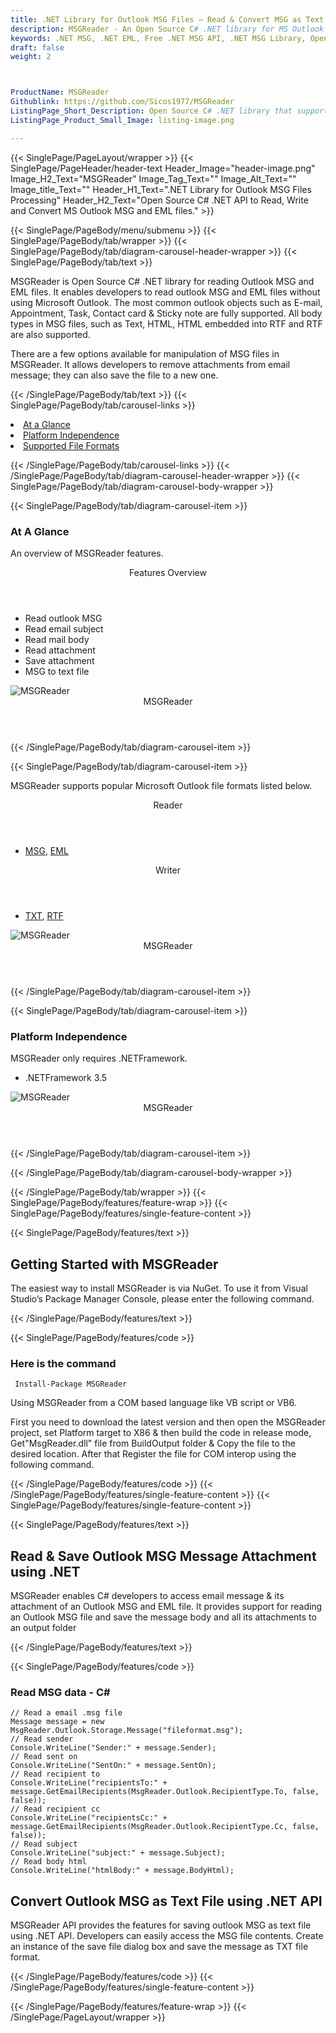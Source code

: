 ```yaml
---
title: .NET Library for Outlook MSG Files – Read & Convert MSG as Text | MSGReader
description: MSGReader - An Open Source C# .NET library for MS Outlook MSG files. Developers can create, read, modify & convert Outlook MSG and EML files via .NET API.
keywords: .NET MSG, .NET EML, Free .NET MSG API, .NET MSG Library, Open Source outlook Library, .NET MSG programming, .NET MSG APIs, .NET MSG library, create MSG Documents, EML C# .NET Libraries, C# outlook, C# MSG, C# EML, convert Outlook MSG, convert Outlook EML
draft: false
weight: 2



ProductName: MSGReader 
Githublink: https://github.com/Sicos1977/MSGReader
ListingPage_Short_Description: Open Source C# .NET library that supports reading Outlook MSG and EML files without installing MS outlook. You can easily read properties from an Outlook MSG and EML messages.
ListingPage_Product_Small_Image: listing-image.png 

---
```


{{< SinglePage/PageLayout/wrapper >}}
{{< SinglePage/PageHeader/header-text
Header_Image="header-image.png"
Image_H2_Text="MSGReader"
Image_Tag_Text=""
Image_Alt_Text=""
Image_title_Text=""
Header_H1_Text=".NET Library for Outlook MSG Files Processing"
Header_H2_Text="Open Source C# .NET API to Read, Write and Convert MS Outlook MSG and EML files." >}}

{{< SinglePage/PageBody/menu/submenu >}}
{{< SinglePage/PageBody/tab/wrapper >}}
{{< SinglePage/PageBody/tab/diagram-carousel-header-wrapper >}}
{{< SinglePage/PageBody/tab/text >}}



<p>MSGReader is Open Source C# .NET library for reading Outlook MSG and EML files. It enables developers to read outlook MSG and EML files without using Microsoft Outlook. The most common outlook objects such as E-mail, Appointment, Task, Contact card & Sticky note are fully supported. All body types in MSG files, such as Text, HTML, HTML embedded into RTF and RTF are also supported.</p>
<p>There are a few options available for manipulation of MSG files in MSGReader. It allows developers to remove attachments from email message; they can also save the file to a new one. </p>

{{< /SinglePage/PageBody/tab/text >}}
{{< SinglePage/PageBody/tab/carousel-links >}}

<li data-target="#diagramcarousel" data-slide-to="0"><a href="#">At a Glance</a></li>
<li data-target="#diagramcarousel" data-slide-to="2"><a href="#">Platform Independence</a></li>
<li data-target="#diagramcarousel" data-slide-to="1"><a class="activetab" href="#">Supported File Formats</a></li>


{{< /SinglePage/PageBody/tab/carousel-links >}}
{{< /SinglePage/PageBody/tab/diagram-carousel-header-wrapper >}}
{{< SinglePage/PageBody/tab/diagram-carousel-body-wrapper >}}

{{< SinglePage/PageBody/tab/diagram-carousel-item >}}
<h3>At A Glance</h3>
<p>An overview of MSGReader features.</p>
<div class="diagram1 d1-poi">
<div class="d1-row">
<div class="d1-col d1-left"> </div>
<div class="d1-col d1-right"><header>Features Overview</header>
<ul>
<li>Read outlook MSG</li>
<li>Read email subject</li>
<li>Read mail body</li>
<li>Read attachment</li>
<li>Save attachment</li>
<li>MSG to text file</li>
</ul>
</div>
<!--/left
<div class="d1-col d1-right">&nbsp;</div>--></div>
<div class="d1-logo"><img class="bg-dark" src='listing-image.png' alt="MSGReader"><header>MSGReader</header><footer><small></small></footer></div>
<!--/logo--></div>
<!--/diagram1-->
{{< /SinglePage/PageBody/tab/diagram-carousel-item >}}

{{< SinglePage/PageBody/tab/diagram-carousel-item >}}
<p>MSGReader supports popular Microsoft Outlook file formats listed below.</p>
<div class="diagram1 d2 d1-poi">
<div class="d1-row">
<div class="d1-col d1-left"><header><i class="fa fa-arrows-v"> </i> Reader</header>
<ul>
<li><a href="https://docs.fileformat.com/email/msg/">MSG</a>, <a href="https://docs.fileformat.com/email/eml/">EML</a></li>
</ul>
</div>
<!--/left-->
<div class="d1-col d1-right"><header><i class="fa fa-long-arrow-down"> </i> Writer</header>
<ul>
<li><a href="https://docs.fileformat.com/word-processing/txt/">TXT</a>, <a href="https://docs.fileformat.com/word-processing/rtf/">RTF</a></li>
</ul>
</div>
<!--/right--></div>
<!--/row-->
<div class="d1-logo"><img class="bg-dark" src='listing-image.png' alt="MSGReader"><header>MSGReader</header><footer><small></small></footer></div>
<!--/logo--></div>
<!--/diagram2-->
{{< /SinglePage/PageBody/tab/diagram-carousel-item >}}

{{< SinglePage/PageBody/tab/diagram-carousel-item >}}
<h3>Platform Independence</h3>
<p>MSGReader only requires .NETFramework.</p>
<div class="diagram1 d1-poi">
<div class="d1-row">
<div class="d1-col d1-left"> </div>
<div class="d1-col d1-right"><!--<header><i class="fa fa-cubes">` </i></header-->
<ul>
<li>.NETFramework 3.5</li>
</ul>
</div>
<!--/left
<div class="d1-col d1-right">&nbsp;</div>--> <!--/right--></div>
<!--/row-->
<div class="d1-logo"><img class="bg-dark" src='listing-image.png' alt="MSGReader"><header>MSGReader</header><footer><small></small></footer></div>
<!--/logo--></div>
<!--/diagram2 -->
{{< /SinglePage/PageBody/tab/diagram-carousel-item >}}

{{< /SinglePage/PageBody/tab/diagram-carousel-body-wrapper >}}

{{< /SinglePage/PageBody/tab/wrapper >}}
{{< SinglePage/PageBody/features/feature-wrap >}}
{{< SinglePage/PageBody/features/single-feature-content >}}

{{< SinglePage/PageBody/features/text >}}
<h2 class="h2title">Getting Started with MSGReader</h2>
<p>The easiest way to install MSGReader is via NuGet. To use it from Visual Studio’s Package Manager Console, please enter the following command.</p>
{{< /SinglePage/PageBody/features/text >}}

{{< SinglePage/PageBody/features/code >}}
<h3>Here is the command</h3>
<pre><code class="html"> Install-Package MSGReader </code></pre>

<p>Using MSGReader from a COM based language like VB script or VB6.</p>
<p>First you need to download the latest version and then open the MSGReader project, set Platform target to X86 & then build the code in release mode, Get"MsgReader.dll" file from BuildOutput folder & Copy the file to the desired location. After that Register the file for COM interop using the following command.</p>
{{< /SinglePage/PageBody/features/code >}}
{{< /SinglePage/PageBody/features/single-feature-content >}}
{{< SinglePage/PageBody/features/single-feature-content >}}

{{< SinglePage/PageBody/features/text >}}
<h2 class="h2title">Read & Save Outlook MSG Message Attachment using .NET</h2>
<p>MSGReader enables C# developers to access email message & its attachment of an Outlook MSG and EML file. It provides support for reading an Outlook MSG file and save the message body and all its attachments to an output folder</p>
{{< /SinglePage/PageBody/features/text >}}

{{< SinglePage/PageBody/features/code >}}
<h3>Read MSG data - C#</h3>
<pre><code class="C#">// Read a email .msg file
Message message = new MsgReader.Outlook.Storage.Message("fileformat.msg");
// Read sender
Console.WriteLine("Sender:" + message.Sender);
// Read sent on
Console.WriteLine("SentOn:" + message.SentOn);
// Read recipient to
Console.WriteLine("recipientsTo:" + message.GetEmailRecipients(MsgReader.Outlook.RecipientType.To, false, false));
// Read recipient cc
Console.WriteLine("recipientsCc:" + message.GetEmailRecipients(MsgReader.Outlook.RecipientType.Cc, false, false));
// Read subject
Console.WriteLine("subject:" + message.Subject);
// Read body html
Console.WriteLine("htmlBody:" + message.BodyHtml);
</code></pre>

<h2 class="h2title">Convert Outlook MSG as Text File using .NET API</h2>
<p>MSGReader API provides the features for saving outlook MSG as text file using .NET API. Developers can easily access the MSG file contents. Create an instance of the save file dialog box and save the message as TXT file format.</p>


{{< /SinglePage/PageBody/features/code >}}
{{< /SinglePage/PageBody/features/single-feature-content >}}

{{< /SinglePage/PageBody/features/feature-wrap >}}
{{< /SinglePage/PageLayout/wrapper >}}
